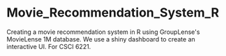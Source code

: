 # Movie_Recommendation_System_R

Creating a movie recommendation system in R using GroupLense's MovieLense 1M database. We use a shiny dashboard to create an interactive UI. For CSCI 6221.
